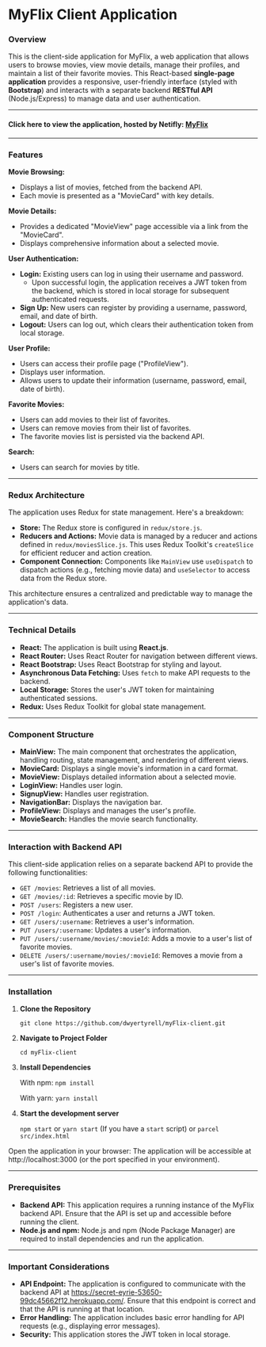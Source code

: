 # MyFlix Client Application

### Overview

This is the client-side application for MyFlix, a web application that allows users to browse movies, view movie details, manage their profiles, and maintain a list of their favorite movies. This React-based **single-page application** provides a responsive, user-friendly interface (styled with **Bootstrap**) and interacts with a separate backend **RESTful API** (Node.js/Express) to manage data and user authentication.

---

#### Click here to view the application, hosted by Netifly: [MyFlix](https://voluble-elf-1a3488.netlify.app/)

---

### Features

**Movie Browsing:**

* Displays a list of movies, fetched from the backend API.
* Each movie is presented as a "MovieCard" with key details.

**Movie Details:**

* Provides a dedicated "MovieView" page accessible via a link from the "MovieCard".
* Displays comprehensive information about a selected movie.

**User Authentication:**

* **Login:** Existing users can log in using their username and password.
    * Upon successful login, the application receives a JWT token from the backend, which is stored in local storage for subsequent authenticated requests.
* **Sign Up:** New users can register by providing a username, password, email, and date of birth.
* **Logout:** Users can log out, which clears their authentication token from local storage.

**User Profile:**

* Users can access their profile page ("ProfileView").
* Displays user information.
* Allows users to update their information (username, password, email, date of birth).

**Favorite Movies:**

* Users can add movies to their list of favorites.
* Users can remove movies from their list of favorites.
* The favorite movies list is persisted via the backend API.

**Search:**

* Users can search for movies by title.

---

### Redux Architecture

The application uses Redux for state management. Here's a breakdown:

* **Store:** The Redux store is configured in `redux/store.js`.
* **Reducers and Actions:** Movie data is managed by a reducer and actions defined in `redux/moviesSlice.js`. This uses Redux Toolkit's `createSlice` for efficient reducer and action creation.
* **Component Connection:** Components like `MainView` use `useDispatch` to dispatch actions (e.g., fetching movie data) and `useSelector` to access data from the Redux store.

This architecture ensures a centralized and predictable way to manage the application's data.

---

### Technical Details

* **React:** The application is built using **React.js**.
* **React Router:** Uses React Router for navigation between different views.
* **React Bootstrap:** Uses React Bootstrap for styling and layout.
* **Asynchronous Data Fetching:** Uses `fetch` to make API requests to the backend.
* **Local Storage:** Stores the user's JWT token for maintaining authenticated sessions.
* **Redux:** Uses Redux Toolkit for global state management.

---

### Component Structure

* **MainView:** The main component that orchestrates the application, handling routing, state management, and rendering of different views.
* **MovieCard:** Displays a single movie's information in a card format.
* **MovieView:** Displays detailed information about a selected movie.
* **LoginView:** Handles user login.
* **SignupView:** Handles user registration.
* **NavigationBar:** Displays the navigation bar.
* **ProfileView:** Displays and manages the user's profile.
* **MovieSearch:** Handles the movie search functionality.

---

### Interaction with Backend API

This client-side application relies on a separate backend API to provide the following functionalities:

* `GET /movies`: Retrieves a list of all movies.
* `GET /movies/:id`: Retrieves a specific movie by ID.
* `POST /users`: Registers a new user.
* `POST /login`: Authenticates a user and returns a JWT token.
* `GET /users/:username`: Retrieves a user's information.
* `PUT /users/:username`: Updates a user's information.
* `PUT /users/:username/movies/:movieId`: Adds a movie to a user's list of favorite movies.
* `DELETE /users/:username/movies/:movieId`: Removes a movie from a user's list of favorite movies.

---

### Installation

1.  **Clone the Repository**

    `git clone https://github.com/dwyertyrell/myFlix-client.git`
2.  **Navigate to Project Folder**

    `cd myFlix-client`
3.  **Install Dependencies**

    With npm: `npm install`

    With yarn: `yarn install`
4.  **Start the development server**

    `npm start` or `yarn start` (If you have a `start` script) or `parcel src/index.html`

Open the application in your browser: The application will be accessible at http://localhost:3000 (or the port specified in your environment).

---

### Prerequisites

* **Backend API:** This application requires a running instance of the MyFlix backend API. Ensure that the API is set up and accessible before running the client.
* **Node.js and npm:** Node.js and npm (Node Package Manager) are required to install dependencies and run the application.

---

### Important Considerations

* **API Endpoint:** The application is configured to communicate with the backend API at https://secret-eyrie-53650-99dc45662f12.herokuapp.com/. Ensure that this endpoint is correct and that the API is running at that location.
* **Error Handling:** The application includes basic error handling for API requests (e.g., displaying error messages).
* **Security:** This application stores the JWT token in local storage.